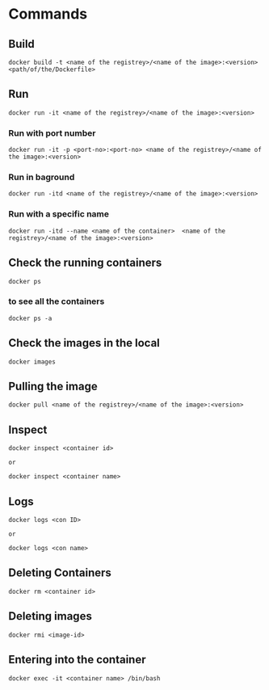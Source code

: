 # Commands

## Build
```
docker build -t <name of the registrey>/<name of the image>:<version> <path/of/the/Dockerfile>
```

## Run
```
docker run -it <name of the registrey>/<name of the image>:<version>
```
### Run with port number
```
docker run -it -p <port-no>:<port-no> <name of the registrey>/<name of the image>:<version>
```
### Run in baground
```
docker run -itd <name of the registrey>/<name of the image>:<version>
```
### Run with a specific name
```
docker run -itd --name <name of the container>  <name of the registrey>/<name of the image>:<version>
```

## Check the running containers
```
docker ps
```
### to see all the containers
```
docker ps -a
```

## Check the images in the local
```
docker images
```

## Pulling the image
```
docker pull <name of the registrey>/<name of the image>:<version>
```

## Inspect 
```
docker inspect <container id> 
```
``` or ```
```
docker inspect <container name>
```

## Logs
```
docker logs <con ID>
```
```or ```
```
docker logs <con name>
```

## Deleting Containers
```
docker rm <container id>
```

## Deleting images
```
docker rmi <image-id>
```

## Entering into the container
```
docker exec -it <container name> /bin/bash
```
